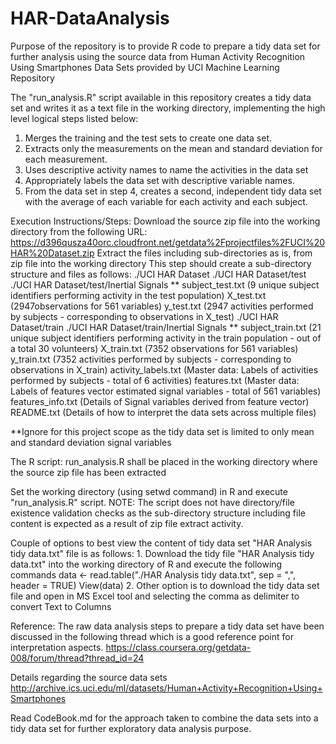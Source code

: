HAR-DataAnalysis
================

Purpose of the repository is to provide R code to prepare a tidy data set for further analysis using the source data from Human Activity Recognition Using Smartphones Data Sets provided by UCI Machine Learning Repository

The "run_analysis.R" script available in this repository creates a tidy data set and writes it as a text file in the working directory, implementing the high level logical steps listed below:
1. Merges the training and the test sets to create one data set.
2. Extracts only the measurements on the mean and standard deviation for each measurement.
3. Uses descriptive activity names to name the activities in the data set
4. Appropriately labels the data set with descriptive variable names.
5. From the data set in step 4, creates a second, independent tidy data set with the average of each
variable for each activity and each subject.

Execution Instructions/Steps:
Download the source zip file into the working directory from the following URL:
	https://d396qusza40orc.cloudfront.net/getdata%2Fprojectfiles%2FUCI%20HAR%20Dataset.zip
Extract the files including sub-directories as is, from zip file into the working directory
	This step should create a sub-directory structure and files as follows:
	./UCI HAR Dataset
		./UCI HAR Dataset/test
			./UCI HAR Dataset/test/Inertial Signals		**
			subject_test.txt	(9 unique subject identifiers performing activity in the test population) 
			X_test.txt		(2947observations for 561 variables)
			y_test.txt		(2947 activities performed by subjects - corresponding to observations in X_test)
		./UCI HAR Dataset/train
			./UCI HAR Dataset/train/Inertial Signals	**
			subject_train.txt	(21 unique subject identifiers performing activity in the train population - out of a total 30 volunteers) 
			X_train.txt		(7352 observations for 561 variables)
			y_train.txt		(7352 activities performed by subjects - corresponding to observations in X_train)
		activity_labels.txt		(Master data: Labels of activities performed by subjects - total of 6 activities)
		features.txt			(Master data: Labels of features vector estimated signal variables - total of 561 variables)
		features_info.txt		(Details of Signal variables derived from feature vector)
		README.txt			(Details of how to interpret the data sets across multiple files)

**Ignore for this project scope as the tidy data set is limited to only mean and standard deviation signal variables

The R script: run_analysis.R shall be placed in the working directory where the source zip file has been extracted

Set the working directory (using setwd command) in R and execute "run_analysis.R" script.
NOTE: The script does not have directory/file existence validation checks as the sub-directory structure including file content is expected as a result of zip file extract activity.

Couple of options to best view the content of tidy data set "HAR Analysis tidy data.txt" file is as follows:
    1. Download the tidy file "HAR Analysis tidy data.txt" into the working directory of R and execute the following commands
        data <- read.table("./HAR Analysis tidy data.txt", sep = ",", header = TRUE)
        View(data)
    2. Other option is to download the tidy data set file and open in MS Excel tool and selecting the comma as delimiter to convert Text to Columns


Reference:
The raw data analysis steps to prepare a tidy data set have been discussed in the following thread which is a good reference point for interpretation aspects.
https://class.coursera.org/getdata-008/forum/thread?thread_id=24

Details regarding the source data sets
http://archive.ics.uci.edu/ml/datasets/Human+Activity+Recognition+Using+Smartphones

Read CodeBook.md for the approach taken to combine the data sets into a tidy data set for further exploratory data analysis purpose.
